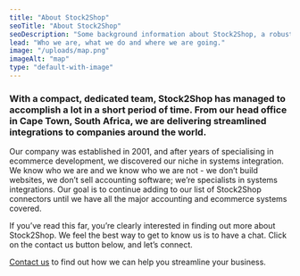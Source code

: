 ```yaml
---
title: "About Stock2Shop"
seoTitle: "About Stock2Shop"
seoDescription: "Some background information about Stock2Shop, a robust inventory management solution that helps clients across the globe streamline their business. Who we are, what we've done and where we're going: all you need to know about Stock2Shop's core team."
lead: "Who we are, what we do and where we are going."
image: "/uploads/map.png"
imageAlt: "map"
type: "default-with-image"
---
```


### With a compact, dedicated team, Stock2Shop has managed to accomplish a lot in a short period of time. From our head office in Cape Town, South Africa, we are delivering streamlined integrations to companies around the world.

Our company was established in 2001, and after years of specialising in ecommerce development, we discovered our niche in systems integration. We know who we are and we know who we are not - we don’t build websites, we don’t sell accounting software; we’re specialists in systems integrations. Our goal is to continue adding to our list of Stock2Shop connectors until we have all the major accounting and ecommerce systems covered.

If you’ve read this far, you’re clearly interested in finding out more about Stock2Shop. We feel the best way to get to know us is to have a chat. Click on the contact us button below, and let’s connect.

[Contact us](/contact-us) to find out how we can help you streamline your business.
